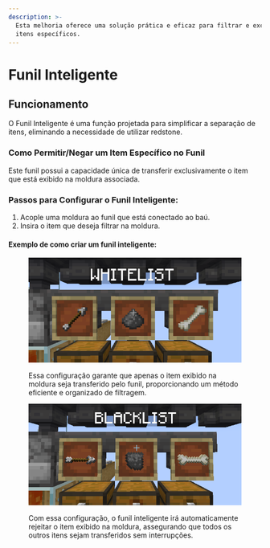 ```yaml
---
description: >-
  Esta melhoria oferece uma solução prática e eficaz para filtrar e excluir
  itens específicos.
---
```


# Funil Inteligente

## **Funcionamento**

O Funil Inteligente é uma função projetada para simplificar a separação de itens, eliminando a necessidade de utilizar redstone.

### **Como Permitir/Negar um Item Específico no Funil**

Este funil possui a capacidade única de transferir exclusivamente o item que está exibido na moldura associada.

### **Passos para Configurar o Funil Inteligente:**

1. Acople uma moldura ao funil que está conectado ao baú.
2. Insira o item que deseja filtrar na moldura.

#### **Exemplo de como criar um funil inteligente:**

<figure><img src="../../.gitbook/assets/image (1).png" alt=""><figcaption><p>Essa configuração garante que apenas o item exibido na moldura seja transferido pelo funil, proporcionando um método eficiente e organizado de filtragem.</p></figcaption></figure>

<figure><img src="../../.gitbook/assets/image (1) (1).png" alt=""><figcaption><p>Com essa configuração, o funil inteligente irá automaticamente rejeitar o item exibido na moldura, assegurando que todos os outros itens sejam transferidos sem interrupções.</p></figcaption></figure>
